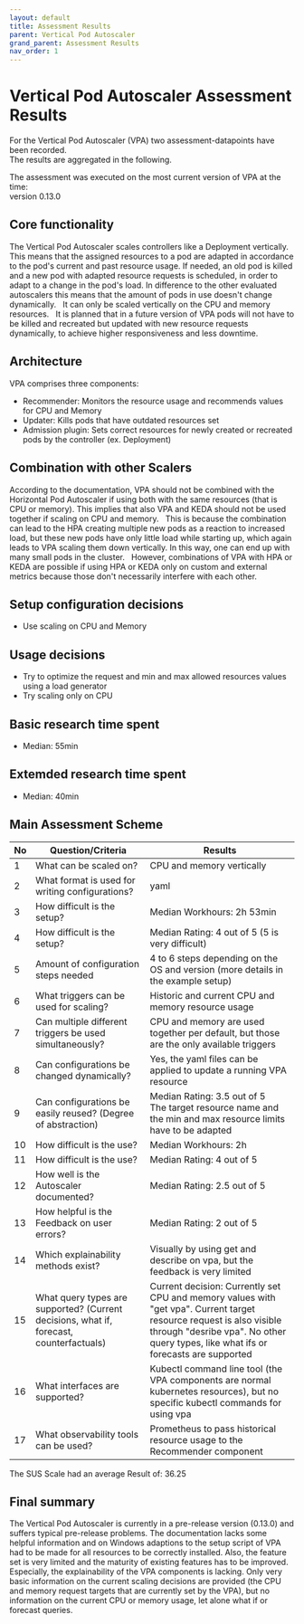 ```yaml
---
layout: default
title: Assessment Results
parent: Vertical Pod Autoscaler
grand_parent: Assessment Results
nav_order: 1
---
```


# Vertical Pod Autoscaler Assessment Results

For the Vertical Pod Autoscaler (VPA) two assessment-datapoints have been recorded.  
The results are aggregated in the following.  

The assessment was executed on the most current version of VPA at the time:  
version 0.13.0

## Core functionality  

The Vertical Pod Autoscaler scales controllers like a Deployment vertically. This means that the assigned resources to a pod are adapted in accordance to the pod's current and past resource usage. If needed, an old pod is killed and a new pod with adapted resource requests is scheduled, in order to adapt to a change in the pod's load. In difference to the other evaluated autoscalers this means that the amount of pods in use doesn't change dynamically.  
It can only be scaled vertically on the CPU and memory resources.  
It is planned that in a future version of VPA pods will not have to be killed and recreated but updated with new resource requests dynamically, to achieve higher responsiveness and less downtime.

## Architecture

VPA comprises three components:  

- Recommender: Monitors the resource usage and recommends values for CPU and Memory
- Updater: Kills pods that have outdated resources set
- Admission plugin: Sets correct resources for newly created or recreated pods by the controller (ex. Deployment)  

## Combination with other Scalers  

According to the documentation, VPA should not be combined with the Horizontal Pod Autoscaler if using both with the same resources (that is CPU or memory). This implies that also VPA and KEDA should not be used together if scaling on CPU and memory.  
This is because the combination can lead to the HPA creating multiple new pods as a reaction to increased load, but these new pods have only little load while starting up, which again leads to VPA scaling them down vertically. In this way, one can end up with many small pods in the cluster.  
However, combinations of VPA with HPA or KEDA are possible if using HPA or KEDA only on custom and external metrics because those don't necessarily interfere with each other.

## Setup configuration decisions  

- Use scaling on CPU and Memory

## Usage decisions

- Try to optimize the request and min and max allowed resources values using a load generator
- Try scaling only on CPU

## Basic research time spent

- Median: 55min

## Extemded research time spent

- Median: 40min

## Main Assessment Scheme  

| No | Question/Criteria | Results |
|---|---|---|
| 1 | What can be scaled on? | CPU and memory vertically |
| 2 | What format is used for writing configurations? | yaml |
| 3 | How difficult is the setup? | Median Workhours: 2h 53min |
| 4 | How difficult is the setup? | Median Rating: 4 out of 5 (5 is very difficult) |
| 5 | Amount of configuration steps needed | 4 to 6 steps depending on the OS and version (more details in the example setup) |
| 6 | What triggers can be used for scaling? | Historic and current CPU and memory resource usage |
| 7 | Can multiple different triggers be used simultaneously? | CPU and memory are used together per default, but those are the only available triggers |
| 8 | Can configurations be changed dynamically? | Yes, the yaml files can be applied to update a running VPA resource |
| 9 | Can configurations be easily reused? (Degree of abstraction) | Median Rating: 3.5 out of 5 <br /> The target resource name and the min and max resource limits have to be adapted |
| 10 | How difficult is the use? | Median Workhours: 2h |
| 11 | How difficult is the use? | Median Rating: 4 out of 5 |
| 12 | How well is the Autoscaler documented? | Median Rating: 2.5 out of 5 |
| 13 | How helpful is the Feedback on user errors? | Median Rating: 2 out of 5 |
| 14 | Which explainability methods exist? | Visually by using get and describe on vpa, but the feedback is very limited |
| 15 | What query types are supported? (Current decisions, what if, forecast, counterfactuals) | Current decision: Currently set CPU and memory values with "get vpa". Current target resource request is also visible through "desribe vpa". No other query types, like what ifs or forecasts are supported |
| 16 | What interfaces are supported? | Kubectl command line tool (the VPA components are normal kubernetes resources), but no specific kubectl commands for using vpa |
| 17 | What observability tools can be used? | Prometheus to pass historical resource usage to the Recommender component |

The SUS Scale had an average Result of: 36.25

## Final summary

The Vertical Pod Autoscaler is currently in a pre-release version (0.13.0) and suffers typical pre-release problems. The documentation lacks some helpful information and on Windows adaptions to the setup script of VPA had to be made for all resources to be correctly installed. Also, the feature set is very limited and the maturity of existing features has to be improved. Especially, the explainability of the VPA components is lacking. Only very basic information on the current scaling decisions are provided (the CPU and memory request targets that are currently set by the VPA), but no information on the current CPU or memory usage, let alone what if or forecast queries.
